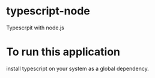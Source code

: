 # typescript-node
Typescrpit with node.js

# To run this application 
install typescript on your system as a global dependency. 
